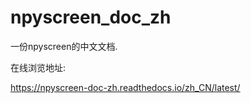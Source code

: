 # npyscreen_doc_zh
一份npyscreen的中文文档.

在线浏览地址:

https://npyscreen-doc-zh.readthedocs.io/zh_CN/latest/
